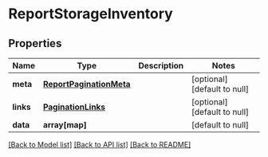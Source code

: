 # ReportStorageInventory

## Properties
Name | Type | Description | Notes
------------ | ------------- | ------------- | -------------
**meta** | [**ReportPaginationMeta**](ReportPaginationMeta.md) |  | [optional] [default to null]
**links** | [**PaginationLinks**](PaginationLinks.md) |  | [optional] [default to null]
**data** | **array[map]** |  | [default to null]

[[Back to Model list]](../README.md#documentation-for-models) [[Back to API list]](../README.md#documentation-for-api-endpoints) [[Back to README]](../README.md)


